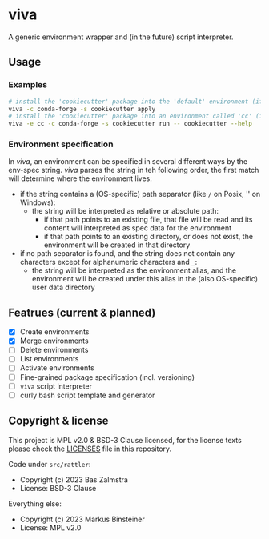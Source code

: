 # viva

A generic environment wrapper and (in the future) script interpreter.

## Usage

### Examples

```bash
# install the 'cookiecutter' package into the 'default' environment (if not already there)
viva -c conda-forge -s cookiecutter apply
# install the 'cookiecutter' package into an environment called 'cc' (if not already there), then run it
viva -e cc -c conda-forge -s cookiecutter run -- cookiecutter --help
```

### Environment specification

In *viva*, an environment can be specified in several different ways by the env-spec string. *viva* parses the string in teh following order, the first match will determine where the environment lives:

- if the string contains a (OS-specific) path separator (like `/` on Posix, '\' on Windows):
  - the string will be interpreted as relative or absolute path:
    - if that path points to an existing file, that file will be read and its content will interpreted as spec data for the environment
    - if that path points to an existing directory, or does not exist, the environment will be created in that directory
- if no path separator is found, and the string does not contain any characters except for alphanumeric characters and `_`:
  - the string will be interpreted as the environment alias, and the environment will be created under this alias in the (also OS-specific) user data directory

## Featrues (current & planned)

- [X] Create environments
- [X] Merge environments
- [ ] Delete environments
- [ ] List environments
- [ ] Activate environments
- [ ] Fine-grained package specification (incl. versioning)
- [ ] `viva` script interpreter
- [ ] curly bash script template and generator

## Copyright & license

This project is MPL v2.0 & BSD-3 Clause licensed, for the license texts please check the [LICENSES](/LICENSES) file in this repository.

Code under `src/rattler`:
- Copyright (c) 2023 Bas Zalmstra
- License: BSD-3 Clause

Everything else:
- Copyright (c) 2023 Markus Binsteiner
- License: MPL v2.0
